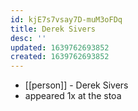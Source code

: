 ```yaml
---
id: kjE7s7vsay7D-muM3oFDq
title: Derek Sivers
desc: ''
updated: 1639762693852
created: 1639762693852
---
```



- [[person]] - Derek Sivers
- appeared 1x at the stoa

